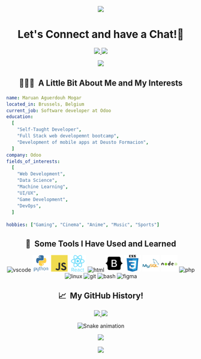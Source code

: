 <p align="center">
  <img src="https://capsule-render.vercel.app/api?type=waving&color=0:c61cff,100:ff40cc&text=Hey%20there!&height=100&section=header"/>
</p>


<h1 align="center">
  Let's Connect and have a Chat!💬
</h1>

<p align="center">
<a href="https://www.linkedin.com/in/thepiyushmalhotra/">
  <img height="50" src="https://www.edigitalagency.com.au/wp-content/uploads/new-linkedin-logo-white-black-png.png"/>
</a>
<a href="mailto:maruan.mx@gmail.com">
  <img height="50" src="https://www.pngkey.com/png/full/14-143562_gmail-logo-png-gmail-logo-black-and-white.png"/>
</a>
  
 <p align="center">
  <img src= "https://pa1.narvii.com/6389/7957841f800d78fb603dccd308f34c9182685f08_hq.gif">
</p>

<h2 align="center"> 👨🏻‍💻 &nbsp;A Little Bit About Me and My Interests</h2>

```yaml
name: Maruan Aguerdouh Mogar
located_in: Brussels, Belgium
current_job: Software developer at Odoo
education:
  [
    "Self-Taught Developer",
    "Full Stack web developemnt bootcamp",
    "Development of mobile apps at Deusto Formacion",
  ]
company: Odoo
fields_of_interests:
  [
    "Web Development",
    "Data Science",
    "Machine Learning",
    "UI/UX",
    "Game Development",
    "DevOps",
  ]
  
hobbies: ["Gaming", "Cinema", "Anime", "Music", "Sports"]
```

<h2 align="center"> 🚀 &nbsp;Some Tools I Have Used and Learned</h2>
<p align="center">
<img src="https://cdn.jsdelivr.net/gh/devicons/devicon/icons/vscode/vscode-original.svg" alt="vscode" width="45" height="45"/>
<img src="https://raw.githubusercontent.com/devicons/devicon/master/icons/python/python-original-wordmark.svg" alt="python" width="45" height="45" />
<img src="https://raw.githubusercontent.com/devicons/devicon/master/icons/javascript/javascript-original.svg" alt="javascript" width="45" height="45" />
<img src="https://raw.githubusercontent.com/devicons/devicon/master/icons/react/react-original-wordmark.svg" alt="react" width="45" height="45" />
<img src="https://cdn.jsdelivr.net/gh/devicons/devicon/icons/html5/html5-original.svg" alt="html" width="45" height="45"/>
<img src="https://raw.githubusercontent.com/devicons/devicon/master/icons/bootstrap/bootstrap-plain.svg" alt="bootstrap" width="45" height="45" />
<img src="https://raw.githubusercontent.com/devicons/devicon/master/icons/css3/css3-original-wordmark.svg" alt="css3" width="45" height="45" />
<img src="https://raw.githubusercontent.com/devicons/devicon/master/icons/mysql/mysql-original-wordmark.svg" alt="mysql" width="45" height="45" />
<img src="https://raw.githubusercontent.com/devicons/devicon/master/icons/nodejs/nodejs-original-wordmark.svg" alt="nodejs" width="45" height="45" />
<img src="https://cdn.jsdelivr.net/gh/devicons/devicon/icons/php/php-original.svg" alt="php" width="45" height="45"/>
<img src="https://cdn.jsdelivr.net/gh/devicons/devicon/icons/linux/linux-original.svg" alt="linux" width="45" height="45"/>       
<img src="https://cdn.jsdelivr.net/gh/devicons/devicon/icons/git/git-original.svg" alt="git" width="45" height="45"/>
<img src="https://cdn.jsdelivr.net/gh/devicons/devicon/icons/bash/bash-original.svg" alt="bash" width="45" height="45"/>
<img src="https://cdn.jsdelivr.net/gh/devicons/devicon/icons/figma/figma-original.svg" alt="figma" width="45" height="45"/>   
</p>

<h2 align="center"> 📈 &nbsp;My GitHub History!</h2>
<div  align="center">
  <a href="https://github.com/thepiyushmalhotra">
    <img height="180em" src="https://github-readme-stats.vercel.app/api?username=thepiyushmalhotra&theme=noctis_minimus&show_icons=true" />
    <img height="180em" src="https://github-readme-stats.vercel.app/api/top-langs/?username=thepiyushmalhotra&theme=noctis_minimus&layout=compact" />
  </a>
  
  ![Snake animation](https://github.com/thepiyushmalhotra/thepiyushmalhotra/blob/output/github-contribution-grid-snake.svg)
</div>



 <p align="center">
  <img src= "https://media.tenor.com/oiYL8iyWwmkAAAAC/anime-jujutsu-kaisen.gif">
</p>

<p align="center">
  <img src="https://capsule-render.vercel.app/api?type=waving&color=0:c61cff,100:ff40cc&height=100&section=footer"/>
</p>

